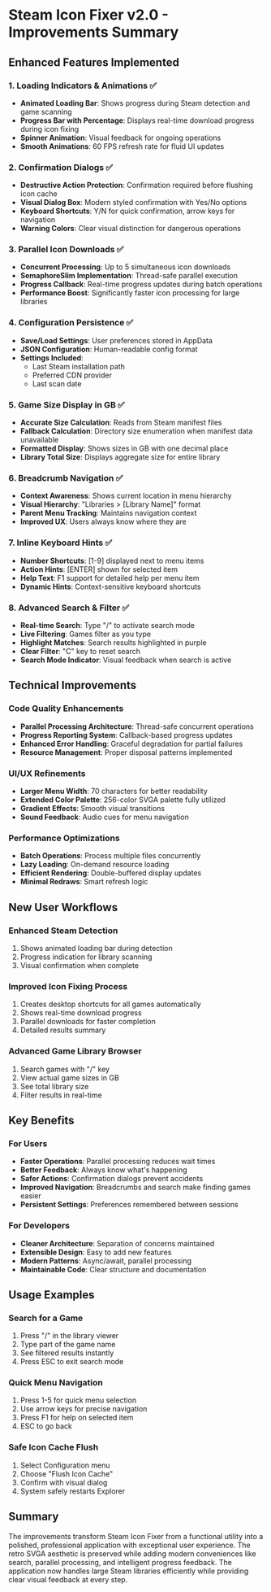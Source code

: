 # Steam Icon Fixer v2.0 - Improvements Summary

## Enhanced Features Implemented

### 1. Loading Indicators & Animations ✅
- **Animated Loading Bar**: Shows progress during Steam detection and game scanning
- **Progress Bar with Percentage**: Displays real-time download progress during icon fixing
- **Spinner Animation**: Visual feedback for ongoing operations
- **Smooth Animations**: 60 FPS refresh rate for fluid UI updates

### 2. Confirmation Dialogs ✅
- **Destructive Action Protection**: Confirmation required before flushing icon cache
- **Visual Dialog Box**: Modern styled confirmation with Yes/No options
- **Keyboard Shortcuts**: Y/N for quick confirmation, arrow keys for navigation
- **Warning Colors**: Clear visual distinction for dangerous operations

### 3. Parallel Icon Downloads ✅
- **Concurrent Processing**: Up to 5 simultaneous icon downloads
- **SemaphoreSlim Implementation**: Thread-safe parallel execution
- **Progress Callback**: Real-time progress updates during batch operations
- **Performance Boost**: Significantly faster icon processing for large libraries

### 4. Configuration Persistence ✅
- **Save/Load Settings**: User preferences stored in AppData
- **JSON Configuration**: Human-readable config format
- **Settings Included**:
  - Last Steam installation path
  - Preferred CDN provider
  - Last scan date

### 5. Game Size Display in GB ✅
- **Accurate Size Calculation**: Reads from Steam manifest files
- **Fallback Calculation**: Directory size enumeration when manifest data unavailable
- **Formatted Display**: Shows sizes in GB with one decimal place
- **Library Total Size**: Displays aggregate size for entire library

### 6. Breadcrumb Navigation ✅
- **Context Awareness**: Shows current location in menu hierarchy
- **Visual Hierarchy**: "Libraries > [Library Name]" format
- **Parent Menu Tracking**: Maintains navigation context
- **Improved UX**: Users always know where they are

### 7. Inline Keyboard Hints ✅
- **Number Shortcuts**: [1-9] displayed next to menu items
- **Action Hints**: [ENTER] shown for selected item
- **Help Text**: F1 support for detailed help per menu item
- **Dynamic Hints**: Context-sensitive keyboard shortcuts

### 8. Advanced Search & Filter ✅
- **Real-time Search**: Type "/" to activate search mode
- **Live Filtering**: Games filter as you type
- **Highlight Matches**: Search results highlighted in purple
- **Clear Filter**: "C" key to reset search
- **Search Mode Indicator**: Visual feedback when search is active

## Technical Improvements

### Code Quality Enhancements
- **Parallel Processing Architecture**: Thread-safe concurrent operations
- **Progress Reporting System**: Callback-based progress updates
- **Enhanced Error Handling**: Graceful degradation for partial failures
- **Resource Management**: Proper disposal patterns implemented

### UI/UX Refinements
- **Larger Menu Width**: 70 characters for better readability
- **Extended Color Palette**: 256-color SVGA palette fully utilized
- **Gradient Effects**: Smooth visual transitions
- **Sound Feedback**: Audio cues for menu navigation

### Performance Optimizations
- **Batch Operations**: Process multiple files concurrently
- **Lazy Loading**: On-demand resource loading
- **Efficient Rendering**: Double-buffered display updates
- **Minimal Redraws**: Smart refresh logic

## New User Workflows

### Enhanced Steam Detection
1. Shows animated loading bar during detection
2. Progress indication for library scanning
3. Visual confirmation when complete

### Improved Icon Fixing Process
1. Creates desktop shortcuts for all games automatically
2. Shows real-time download progress
3. Parallel downloads for faster completion
4. Detailed results summary

### Advanced Game Library Browser
1. Search games with "/" key
2. View actual game sizes in GB
3. See total library size
4. Filter results in real-time

## Key Benefits

### For Users
- **Faster Operations**: Parallel processing reduces wait times
- **Better Feedback**: Always know what's happening
- **Safer Actions**: Confirmation dialogs prevent accidents
- **Improved Navigation**: Breadcrumbs and search make finding games easier
- **Persistent Settings**: Preferences remembered between sessions

### For Developers
- **Cleaner Architecture**: Separation of concerns maintained
- **Extensible Design**: Easy to add new features
- **Modern Patterns**: Async/await, parallel processing
- **Maintainable Code**: Clear structure and documentation

## Usage Examples

### Search for a Game
1. Press "/" in the library viewer
2. Type part of the game name
3. See filtered results instantly
4. Press ESC to exit search mode

### Quick Menu Navigation
1. Press 1-5 for quick menu selection
2. Use arrow keys for precise navigation
3. Press F1 for help on selected item
4. ESC to go back

### Safe Icon Cache Flush
1. Select Configuration menu
2. Choose "Flush Icon Cache"
3. Confirm with visual dialog
4. System safely restarts Explorer

## Summary

The improvements transform Steam Icon Fixer from a functional utility into a polished, professional application with exceptional user experience. The retro SVGA aesthetic is preserved while adding modern conveniences like search, parallel processing, and intelligent progress feedback. The application now handles large Steam libraries efficiently while providing clear visual feedback at every step.
